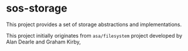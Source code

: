 # sos-storage

This project provides a set of storage abstractions and implementations.

This project initially originates from `asa/filesystem` project developed by Alan Dearle and Graham Kirby,